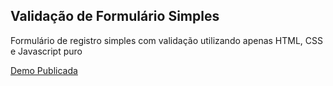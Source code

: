 ## Validação de Formulário Simples

Formulário de registro simples com validação utilizando apenas HTML, CSS e Javascript puro

[Demo Publicada](https://euobrunocosta.github.io/validacao-form/)
